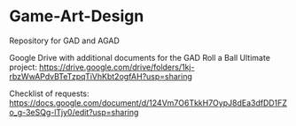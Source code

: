 # Game-Art-Design
Repository for GAD and AGAD

Google Drive with additional documents for the GAD Roll a Ball Ultimate project: https://drive.google.com/drive/folders/1kj-rbzWwAPdvBTeTzpqTiVhKbt2ogfAH?usp=sharing 

Checklist of requests: https://docs.google.com/document/d/124Vm7O6TkkH7OypJ8dEa3dfDD1FZo_g-3eSQg-lTjy0/edit?usp=sharing
